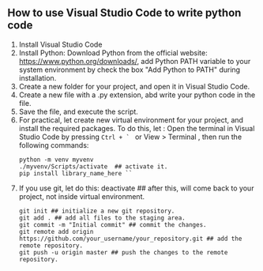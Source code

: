 ## How to use Visual Studio Code to write python code

1. Install Visual Studio Code
2. Install Python: Download Python from the official website: https://www.python.org/downloads/, add Python PATH variable to your system environment by check the box "Add Python to PATH" during installation.
3. Create a new folder for your project, and open it in Visual Studio Code.
4. Create a new file with a .py extension, abd write your python code in the file.
5. Save the file, and execute the script.
6. For practical, let create new virtual environment for your project, and install the required packages. To do this, let : Open the terminal in Visual Studio Code by pressing `` Ctrl + `  ``
   or View > Terminal , then run the following commands:
   ```
   python -m venv myvenv
   ./myvenv/Scripts/activate  ## activate it.
   pip install library_name_here ``
   ```
7. If you use git, let do this:
   deactivate ## after this, will come back to your project, not inside virtual environment.
   ```
   git init ## initialize a new git repository.
   git add . ## add all files to the staging area.
   git commit -m "Initial commit" ## commit the changes.
   git remote add origin https://github.com/your_username/your_repository.git ## add the remote repository.
   git push -u origin master ## push the changes to the remote repository.
   ```

